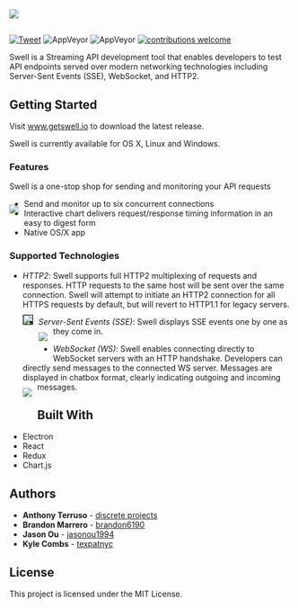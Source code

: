 <img src="./src/assets/img/horizontal-logo-lockup.png" style="margin-top: 10px; margin-bottom: -10px">

#
[![Tweet](https://img.shields.io/twitter/url/http/shields.io.svg?style=social)](https://twitter.com/intent/tweet?text=Swell-%20For%20all%20your%20streaming%20API%20testing%20needs&url=https://www.getswell.io&hashtags=SSE,WebSocket,HTTP,API,developers)
![AppVeyor](https://img.shields.io/badge/build-passing-brightgreen.svg)
![AppVeyor](https://img.shields.io/badge/version-0.1.0-blue.svg)
[![contributions welcome](https://img.shields.io/badge/contributions-welcome-brightgreen.svg?style=flat)](https://github.com/getswell/getswell/issues)



Swell is a Streaming API development tool that enables developers to test API endpoints served over modern networking technologies including Server-Sent Events (SSE), WebSocket, and HTTP2.

## Getting Started

Visit www.getswell.io to download the latest release. 

Swell is currently available for OS X, Linux and Windows.

### Features
Swell is a one-stop shop for sending and monitoring your API requests

<kbd><img src="https://i.imgur.com/tcfbCPf.jpg"
     style="float: left; margin-right: 10px;margin-bottom : 40px; margin-top : 10px;" /></kbd>

* Send and monitor up to six concurrent connections
* Interactive chart delivers request/response timing information in an easy to digest form
* Native OS/X app

### Supported Technologies
* *HTTP2*: Swell supports full HTTP2 multiplexing of requests and responses. HTTP requests to the same host will be sent over the same connection. Swell will attempt to initiate an HTTP2 connection for all HTTPS requests by default, but will revert to HTTP1.1 for legacy servers.
<kbd><img src="https://i.imgur.com/jxY2Y2y.png"
     style="float: left; margin-right: 10px; margin-bottom : 30px; margin-top : 10px; border: 1px solid black;" /></kbd>

* *Server-Sent Events (SSE)*: Swell displays SSE events one by one as they come in.
<kbd><img src="https://i.imgur.com/SrzGDxM.png"
     style="float: left; margin-right: 10px; margin-bottom : 30px; margin-top : 10px;" /></kbd>


* *WebSocket (WS)*: Swell enables connecting directly to WebSocket servers with an HTTP handshake. Developers can directly send messages to the connected WS server. Messages are displayed in chatbox format, clearly indicating outgoing and incoming messages.
<kbd><img src="https://i.imgur.com/cyVs9MZ.png"
     style="float: left; margin-right: 10px;margin-bottom : 30px; margin-top : 10px;" /></kbd>


## Built With
* Electron
* React
* Redux
* Chart.js


## Authors

* **Anthony Terruso** - [discrete projects](https://github.com/discrete-projects)
* **Brandon Marrero** - [brandon6190](https://github.com/brandon6190)
* **Jason Ou** - [jasonou1994](https://github.com/jasonou1994)
* **Kyle Combs** - [texpatnyc](https://github.com/texpatnyc)


## License

This project is licensed under the MIT License.


